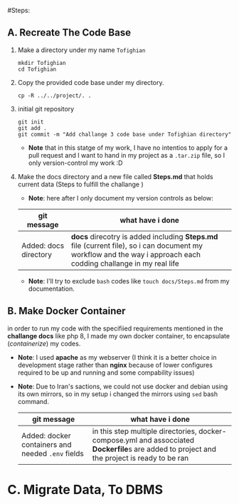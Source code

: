 #Steps:

## A. Recreate The Code Base 
1. Make a directory under my name ```Tofighian```
    ```ssh
    mkdir Tofighian
    cd Tofighian
    ```
2. Copy the provided code base under my directory.
    ```ssh
    cp -R ../../project/. .
    ```
3. initial git repository
    ```ssh
    git init
    git add .
    git commit -m "Add challange 3 code base under Tofighian directory" 
    ```
    * **Note** that in this statge of my work, I have no intentios to apply for a pull request and I want to hand in my project as a ```.tar.zip``` file, so I only version-control my work :D
4. Make the docs directory and a new file called **Steps.md** that holds current data (Steps to fulfill the challange )
    * **Note**: here after I only document my version controls as below:

    | git message    | what have i done |
    |----------------|------------------|
    | Added: docs directory     | **docs** direcotry is added including **Steps.md** file (current file), so i can document my workflow and the way i approach each codding challange in my real life |

    * **Note**: I'll try to exclude ```bash``` codes like ```touch docs/Steps.md``` from my documentation.

## B. Make Docker Container
in order to run my code with the specifiied requirements mentioned in the **challange docs** like php 8, I made my own docker container, to encapsulate (*containerize*) my codes. 
* **Note**: I used **apache** as my webserver (I think it is a better choice in development stage rather than **nginx** because of lower configures required to be up and running and some compability issues)
* **Note**: Due to Iran's sactions, we could not use docker and debian using its own mirrors, so in my setup i changed the mirrors using ```sed``` bash command. 

    | git message    | what have i done |
    |----------------|------------------|
    | Added: docker containers and needed ```.env``` fields     | in this step multiple directories, docker-compose.yml and assocciated **Dockerfile**s are added to project and the project is ready to be ran|

# C. Migrate Data, To DBMS

